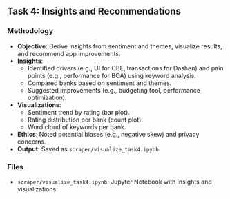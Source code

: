 ## Task 4: Insights and Recommendations

### Methodology
- **Objective**: Derive insights from sentiment and themes, visualize results, and recommend app improvements.
- **Insights**:
  - Identified drivers (e.g., UI for CBE, transactions for Dashen) and pain points (e.g., performance for BOA) using keyword analysis.
  - Compared banks based on sentiment and themes.
  - Suggested improvements (e.g., budgeting tool, performance optimization).
- **Visualizations**:
  - Sentiment trend by rating (bar plot).
  - Rating distribution per bank (count plot).
  - Word cloud of keywords per bank.
- **Ethics**: Noted potential biases (e.g., negative skew) and privacy concerns.
- **Output**: Saved as `scraper/visualize_task4.ipynb`.

### Files
- `scraper/visualize_task4.ipynb`: Jupyter Notebook with insights and visualizations.